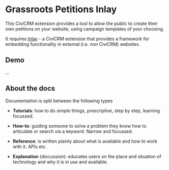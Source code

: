 # Grassroots Petitions Inlay

This CiviCRM extension provides a tool to allow the public to create their
own petitions on your website, using campaign templates of your choosing.

It requires [Inlay](https://lab.civicrm.org/extensions/inlay) - a CiviCRM
extension that provides a framework for embedding functionality in
external (i.e. non CiviCRM) websites.


## Demo

...

## About the docs

Documentation is split between the following types

- **Tutorials**: how to do simple things, prescriptive, step by step,
  learning focussed.

- **How-to**: guiding someone to solve a problem they know how to
  articulate or search via a keyword. Narrow and focussed.

- **Reference**: is written plainly about what is available and how to
  work with it. APIs etc.

- **Explanation** (discussion): educates users on the place and situation
  of technology and why it is in use and available.
